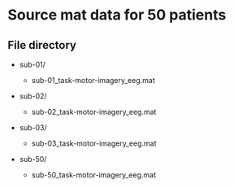 # Source mat data for 50 patients
## File directory
- sub-01/
  - sub-01_task-motor-imagery_eeg.mat
- sub-02/
  - sub-02_task-motor-imagery_eeg.mat
- sub-03/
  - sub-03_task-motor-imagery_eeg.mat

- sub-50/
  - sub-50_task-motor-imagery_eeg.mat
